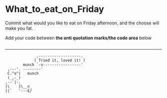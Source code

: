 # What_to_eat_on_Friday
Commit what would you like to eat on Friday afternoon, and the choose will make you fat.

Add your code between **the anti quotation marks/the code area** below

```

```
----
```
              ,-------------------.
             ( Tried it, loved it! )
        munch `-v-----------------'
 ,---'. --------'
 C.^o^|   munch
 (_,-_)
,--`|-.
|\    ]\__n_
||`   '---E/
```
